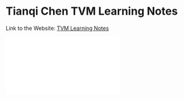 # Tianqi Chen TVM Learning Notes

Link to the Website: [TVM Learning Notes]([https://tianqi-chen.github.io/tvm-learning/](https://www.bilibili.com/video/BV15v4y1g7EU?spm_id_from=333.788.videopod.sections&vd_source=a88e8ba2459d4c8f2a1c52027ba8f422))

<iframe src="//player.bilibili.com/player.html?isOutside=true&aid=471422732&bvid=BV1YT411j7c2&cid=789010407&p=1" scrolling="no" border="0" frameborder="no" framespacing="0" allowfullscreen="true"></iframe>